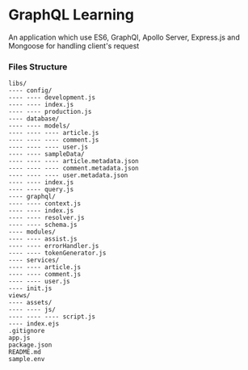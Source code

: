 # GraphQL Learning

An application which use ES6, GraphQl, Apollo Server, Express.js and Mongoose for handling client's request



### Files Structure
```
libs/
---- config/
---- ---- development.js
---- ---- index.js
---- ---- production.js
---- database/
---- ---- models/
---- ---- ---- article.js
---- ---- ---- comment.js
---- ---- ---- user.js
---- ---- sampleData/
---- ---- ---- article.metadata.json
---- ---- ---- comment.metadata.json
---- ---- ---- user.metadata.json
---- ---- index.js
---- ---- query.js
---- graphql/
---- ---- context.js
---- ---- index.js
---- ---- resolver.js
---- ---- schema.js
---- modules/
---- ---- assist.js
---- ---- errorHandler.js
---- ---- tokenGenerator.js
---- services/
---- ---- article.js
---- ---- comment.js
---- ---- user.js
---- init.js
views/
---- assets/
---- ---- js/
---- ---- ---- script.js
---- index.ejs
.gitignore
app.js
package.json
README.md
sample.env
```
